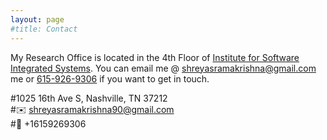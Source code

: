 ```yaml
---
layout: page
#title: Contact
---
```

  
My Research Office is located in the 4th Floor of [Institute for Software Integrated Systems](https://www.isis.vanderbilt.edu/). You can email me @ [shreyasramakrishna@gmail.com](mailto:shreyasramakrishna@gmail.com?) me or [615-926-9306](tel:16159269306) if you want to get in touch. 


#1025 16th Ave S, Nashville, TN 37212\
#:envelope: shreyasramakrishna90@gmail.com\
#:iphone: +16159269306


